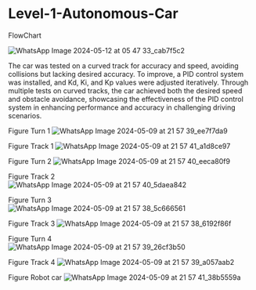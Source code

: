 # Level-1-Autonomous-Car
FlowChart

![WhatsApp Image 2024-05-12 at 05 47 33_cab7f5c2](https://github.com/MahmoudElbhrawy/Level-1-Autonomous-Car/assets/110239321/4ced7410-ad84-49dc-9848-54569839482a)

The car was tested on a curved track for accuracy and speed, avoiding collisions but lacking desired accuracy. To improve, a PID control system was installed, and Kd, Ki, and Kp values were adjusted iteratively. Through multiple tests on curved tracks, the car achieved both the desired speed and obstacle avoidance, showcasing the effectiveness of the PID control system in enhancing performance and accuracy in challenging driving scenarios.

Figure Turn 1 
![WhatsApp Image 2024-05-09 at 21 57 39_ee7f7da9](https://github.com/MahmoudElbhrawy/Level-1-Autonomous-Car/assets/110239321/5c8cf8f4-6eb6-42f1-ad66-1eb67d744797)



Figure Track 1
![WhatsApp Image 2024-05-09 at 21 57 41_a1d8ce97](https://github.com/MahmoudElbhrawy/Level-1-Autonomous-Car/assets/110239321/41945d93-f956-4693-ac3c-03bcabb7b317)



Figure Turn 2 
![WhatsApp Image 2024-05-09 at 21 57 40_eeca80f9](https://github.com/MahmoudElbhrawy/Level-1-Autonomous-Car/assets/110239321/eb626f2c-d2cd-4bd8-9ad4-d54a5ba3632b)



Figure Track 2        
![WhatsApp Image 2024-05-09 at 21 57 40_5daea842](https://github.com/MahmoudElbhrawy/Level-1-Autonomous-Car/assets/110239321/444f4099-b7c5-473a-a84a-250131fe1e32)




Figure Turn 3  
![WhatsApp Image 2024-05-09 at 21 57 38_5c666561](https://github.com/MahmoudElbhrawy/Level-1-Autonomous-Car/assets/110239321/f27583fd-e680-404e-a842-6d6f4f137bdd)



Figure Track 3
![WhatsApp Image 2024-05-09 at 21 57 38_6192f86f](https://github.com/MahmoudElbhrawy/Level-1-Autonomous-Car/assets/110239321/f65d0913-c86d-48e1-b818-3d882e821aa0)



Figure Turn 4  
![WhatsApp Image 2024-05-09 at 21 57 39_26cf3b50](https://github.com/MahmoudElbhrawy/Level-1-Autonomous-Car/assets/110239321/c8ee06f6-ef90-499c-bf78-29c727493bdf)



Figure Track 4
![WhatsApp Image 2024-05-09 at 21 57 39_a057aab2](https://github.com/MahmoudElbhrawy/Level-1-Autonomous-Car/assets/110239321/b9e2ac30-cd5c-4000-9236-6d8ad636bff9)



Figure Robot car
![WhatsApp Image 2024-05-09 at 21 57 41_38b5559a](https://github.com/MahmoudElbhrawy/Level-1-Autonomous-Car/assets/110239321/ee02240b-add6-457f-872d-b7f357358246)

